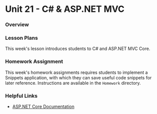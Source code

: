 # Unit 21 - C# & ASP.NET MVC

### Overview

### Lesson Plans

This week's lesson introduces students to C# and ASP.NET MVC Core. 

### Homework Assignment

This week's homework assignments requires students to implement a Snippets application, with which they can save useful code snippets for later reference. Instructions are available in the `Homework` directory.

### Helpful Links

* [ASP.NET Core Documentation](https://docs.asp.net/en/latest/intro.html)
